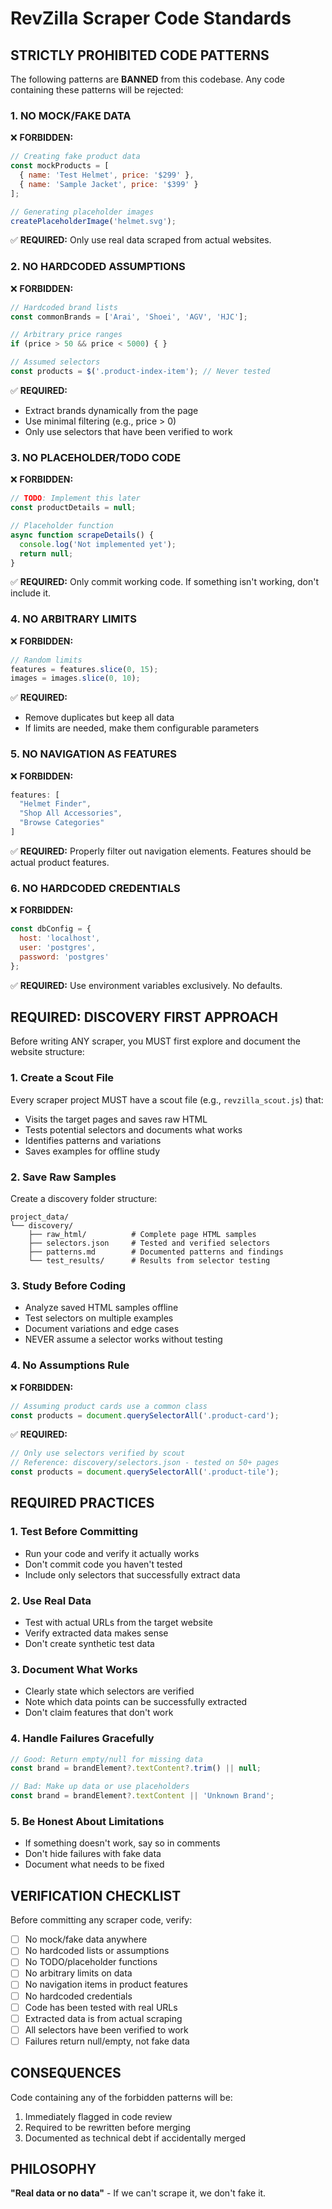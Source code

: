 # RevZilla Scraper Code Standards

## STRICTLY PROHIBITED CODE PATTERNS

The following patterns are **BANNED** from this codebase. Any code containing these patterns will be rejected:

### 1. NO MOCK/FAKE DATA
❌ **FORBIDDEN:**
```javascript
// Creating fake product data
const mockProducts = [
  { name: 'Test Helmet', price: '$299' },
  { name: 'Sample Jacket', price: '$399' }
];

// Generating placeholder images
createPlaceholderImage('helmet.svg');
```

✅ **REQUIRED:** Only use real data scraped from actual websites.

### 2. NO HARDCODED ASSUMPTIONS
❌ **FORBIDDEN:**
```javascript
// Hardcoded brand lists
const commonBrands = ['Arai', 'Shoei', 'AGV', 'HJC'];

// Arbitrary price ranges
if (price > 50 && price < 5000) { }

// Assumed selectors
const products = $('.product-index-item'); // Never tested
```

✅ **REQUIRED:** 
- Extract brands dynamically from the page
- Use minimal filtering (e.g., price > 0)
- Only use selectors that have been verified to work

### 3. NO PLACEHOLDER/TODO CODE
❌ **FORBIDDEN:**
```javascript
// TODO: Implement this later
const productDetails = null;

// Placeholder function
async function scrapeDetails() {
  console.log('Not implemented yet');
  return null;
}
```

✅ **REQUIRED:** Only commit working code. If something isn't working, don't include it.

### 4. NO ARBITRARY LIMITS
❌ **FORBIDDEN:**
```javascript
// Random limits
features = features.slice(0, 15);
images = images.slice(0, 10);
```

✅ **REQUIRED:** 
- Remove duplicates but keep all data
- If limits are needed, make them configurable parameters

### 5. NO NAVIGATION AS FEATURES
❌ **FORBIDDEN:**
```javascript
features: [
  "Helmet Finder",
  "Shop All Accessories",
  "Browse Categories"
]
```

✅ **REQUIRED:** Properly filter out navigation elements. Features should be actual product features.

### 6. NO HARDCODED CREDENTIALS
❌ **FORBIDDEN:**
```javascript
const dbConfig = {
  host: 'localhost',
  user: 'postgres',
  password: 'postgres'
};
```

✅ **REQUIRED:** Use environment variables exclusively. No defaults.

## REQUIRED: DISCOVERY FIRST APPROACH

Before writing ANY scraper, you MUST first explore and document the website structure:

### 1. Create a Scout File
Every scraper project MUST have a scout file (e.g., `revzilla_scout.js`) that:
- Visits the target pages and saves raw HTML
- Tests potential selectors and documents what works
- Identifies patterns and variations
- Saves examples for offline study

### 2. Save Raw Samples
Create a discovery folder structure:
```
project_data/
└── discovery/
    ├── raw_html/          # Complete page HTML samples
    ├── selectors.json     # Tested and verified selectors
    ├── patterns.md        # Documented patterns and findings
    └── test_results/      # Results from selector testing
```

### 3. Study Before Coding
- Analyze saved HTML samples offline
- Test selectors on multiple examples
- Document variations and edge cases
- NEVER assume a selector works without testing

### 4. No Assumptions Rule
❌ **FORBIDDEN:**
```javascript
// Assuming product cards use a common class
const products = document.querySelectorAll('.product-card');
```

✅ **REQUIRED:**
```javascript
// Only use selectors verified by scout
// Reference: discovery/selectors.json - tested on 50+ pages
const products = document.querySelectorAll('.product-tile');
```

## REQUIRED PRACTICES

### 1. Test Before Committing
- Run your code and verify it actually works
- Don't commit code you haven't tested
- Include only selectors that successfully extract data

### 2. Use Real Data
- Test with actual URLs from the target website
- Verify extracted data makes sense
- Don't create synthetic test data

### 3. Document What Works
- Clearly state which selectors are verified
- Note which data points can be successfully extracted
- Don't claim features that don't work

### 4. Handle Failures Gracefully
```javascript
// Good: Return empty/null for missing data
const brand = brandElement?.textContent?.trim() || null;

// Bad: Make up data or use placeholders
const brand = brandElement?.textContent || 'Unknown Brand';
```

### 5. Be Honest About Limitations
- If something doesn't work, say so in comments
- Don't hide failures with fake data
- Document what needs to be fixed

## VERIFICATION CHECKLIST

Before committing any scraper code, verify:

- [ ] No mock/fake data anywhere
- [ ] No hardcoded lists or assumptions
- [ ] No TODO/placeholder functions
- [ ] No arbitrary limits on data
- [ ] No navigation items in product features
- [ ] No hardcoded credentials
- [ ] Code has been tested with real URLs
- [ ] Extracted data is from actual scraping
- [ ] All selectors have been verified to work
- [ ] Failures return null/empty, not fake data

## CONSEQUENCES

Code containing any of the forbidden patterns will be:
1. Immediately flagged in code review
2. Required to be rewritten before merging
3. Documented as technical debt if accidentally merged

## PHILOSOPHY

**"Real data or no data"** - If we can't scrape it, we don't fake it.